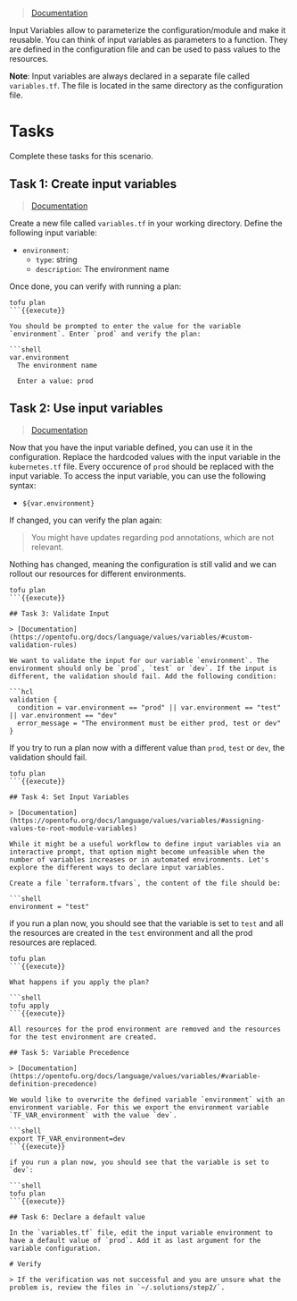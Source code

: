 > [Documentation](https://opentofu.org/docs/language/values/variables/)

Input Variables allow to parameterize the configuration/module and make it reusable. You can think of input variables as parameters to a function. They are defined in the configuration file and can be used to pass values to the resources.

**Note**: Input variables are always declared in a separate file called `variables.tf`. The file is located in the same directory as the configuration file.

# Tasks

Complete these tasks for this scenario. 

## Task 1: Create input variables

> [Documentation](https://opentofu.org/docs/language/values/variables/#declaring-an-input-variable)

Create a new file called `variables.tf` in your working directory. Define the following input variable:

  * `environment`:
    * `type`: string
    * `description`: The environment name

Once done, you can verify with running a plan:

```shell
tofu plan
```{{execute}}

You should be prompted to enter the value for the variable `environment`. Enter `prod` and verify the plan:

```shell
var.environment
  The environment name

  Enter a value: prod
```

## Task 2: Use input variables

> [Documentation](https://opentofu.org/docs/language/values/variables/#using-input-variable-values)

Now that you have the input variable defined, you can use it in the configuration. Replace the hardcoded values with the input variable in the `kubernetes.tf` file. Every occurence of `prod` should be replaced with the input variable. To access the input variable, you can use the following syntax:

* `${var.environment}`

If changed, you can verify the plan again:

> You might have updates regarding pod annotations, which are not relevant.

Nothing has changed, meaning the configuration is still valid and we can rollout our resources for different environments.


```shell
tofu plan
```{{execute}}

## Task 3: Validate Input

> [Documentation](https://opentofu.org/docs/language/values/variables/#custom-validation-rules)

We want to validate the input for our variable `environment`. The environment should only be `prod`, `test` or `dev`. If the input is different, the validation should fail. Add the following condition:

```hcl
validation {
  condition = var.environment == "prod" || var.environment == "test" || var.environment == "dev"
  error_message = "The environment must be either prod, test or dev"
}
```

If you try to run a plan now with a different value than `prod`, `test` or `dev`, the validation should fail.

```shell
tofu plan
```{{execute}}

## Task 4: Set Input Variables

> [Documentation](https://opentofu.org/docs/language/values/variables/#assigning-values-to-root-module-variables)

While it might be a useful workflow to define input variables via an interactive prompt, that option might become unfeasible when the number of variables increases or in automated environments. Let's explore the different ways to declare input variables.

Create a file `terraform.tfvars`, the content of the file should be:

```shell
environment = "test"
```

if you run a plan now, you should see that the variable is set to `test` and all the resources are created in the `test` environment and all the prod resources are replaced.

```shell
tofu plan
```{{execute}}

What happens if you apply the plan?

```shell
tofu apply
```{{execute}}

All resources for the prod environment are removed and the resources for the test environment are created.

## Task 5: Variable Precedence

> [Documentation](https://opentofu.org/docs/language/values/variables/#variable-definition-precedence)

We would like to overwrite the defined variable `environment` with an environment variable. For this we export the environment variable `TF_VAR_environment` with the value `dev`.

```shell
export TF_VAR_environment=dev
```{{execute}}

if you run a plan now, you should see that the variable is set to `dev`:

```shell
tofu plan
```{{execute}}

## Task 6: Declare a default value

In the `variables.tf` file, edit the input variable environment to have a default value of `prod`. Add it as last argument for the variable configuration.

# Verify

> If the verification was not successful and you are unsure what the problem is, review the files in `~/.solutions/step2/`.